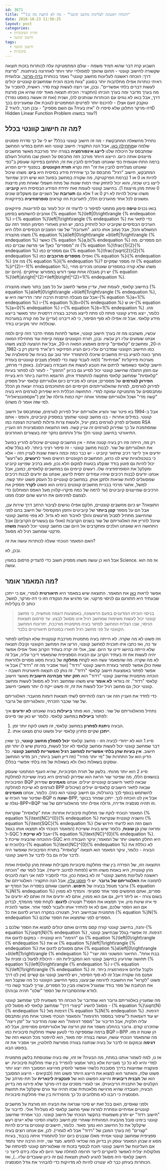 ```yaml
---
id: 3671
title: "”הוכחה ראשונה לעליונות מחשב קוונטי“ - מה לא (וקצת מה כן)"
date: 2018-10-23 11:56:25
layout: post
categories: 
  - תורת הסיבוכיות
  - חישוב קוונטי
tags: 
  - חישוב קוונטי
  - סיבוכיות
---
```

השבוע קרה דבר שהוא תמיד משמח - עולם המתמטיקה עלה לכותרות בזכות תוצאה שקשורה לחישוב קוונטי - תחום שהופך לפופולרי יותר ויותר לאחרונה בעיתונות. "פריצת דרך: הוכחה ראשונה לעליונות מחשוב קוונטי" נאמר בכותרת <a href="https://www.themarker.com/wallstreet/1.6574243">בדה-מרקר</a>, ובלועזית ראיתי כותרות אפילו מתלהבות יותר בסגנון "צוות מיבמ הוכיח שמחשבים קוונטיים יכולים לעשות דברים בלתי אפשריים". ובכן, אני רוצה לעשות קצת סדר. ראשית, להסביר על מה בערך מדובר ומה בערך הוכיחו (התקציר: הוכיחו תוצאה מאוד יפה שהיא אכן פורצת דרך, אבל בואו לא נגזים עם הכותרות שנותנים לה), ושנית (ואת זה אעשה בפוסט נפרד) - להיכנס יותר לפרטים המתמטיים לטובת אלו שמעוניינים בכך (טוקבק זועם אצל דה-מרקר התלונן שלא סיפרו לו "איזו בעיה? גם השם מספיק" - ובכן חבר, להגיד 2D Hidden Linear Function Problem עוזר במשהו?)
<h2>מה זה חישוב קוונטי בכלל?</h2>
נתחיל מהשאלה המתבקשת - מה זה חישוב קוונטי בכלל? יש לי על כך סדרת פוסטים שלמה ש<a href="https://gadial.net/2014/07/17/quantum_computing_intro/">מתחילה כאן</a>, אבל הנה התקציר: חישוב קוונטי הוא תחום במדעי המחשב שמתבסס על היכולת שלנו <strong>לייצג אינפורמציה</strong> בצורה יותר מורכבת מאשר מחשבים מייצגים אותה כיום. הייצוג היותר מורכב הזה מתבסס על האופן שבו מתנהל העולם ברמה התת-אטומית כפי שאנחנו מצליחים להבין את זה; התחום בפיזיקה שעוסק ב"כפי שאנחנו מצליחים להבין את זה" הזה נקרא <strong>תורת הקוונטים</strong>. בנפנוף ידיים הפרוע המתבקש, חישוב "רגיל" מתבסס על כך שיחידת מידע בסיסית היא <strong>ביט</strong>: משהו שיכול להיות או 0 או 1 (ברמת הפרקטיקה, מה שקורה במחשב בפועל הוא שיש רכיב שמיועד לייצג ביט שכזה, והוא יכול לתחזק שתי רמות שונות של מתח חשמלי שאחת מהן מייצגת 0 ואחת מהן מייצגת 1). בחישוב קוונטי לעומת זאת יחידת המידע הבסיסית היא <strong>קיוביט</strong>: משהו שיכול להיות לא רק 0 או 1 אלא גם <strong>תערובת</strong> של השניים עם משקלים שונים ומשונים לכל אחד מהערכים הללו; לתערובת הזו קוראים <strong>סופרפוזיציה</strong> בפיזיקאית.

בואו נכניס <strong>טיפה</strong> סימון מתמטי לסיפור כי לדעתי זה יכול לעזור גם להדיוטות. פיזיקאים אוהבים להשתמש בסימון {% equation %}\left|0\right\rangle {% endequation %} ו-{% equation %}\left|1\right\rangle {% endequation %} כדי לתאר את הערכים הבסיסיים שקיוביט יכול להחזיק בהם; יש הגיון מאחורי הסימון המוזר הזה עם המשולש והכל, אבל נעזוב אותו כרגע. "תערובת" של שני המצבים הבסיסיים הללו היא משהו מהצורה {% equation %}a\left|0\right\rangle +b\left|1\right\rangle {% endequation %} כאשר {% equation %}a,b{% endequation %} הם מספרים. מה זה "מספרים" כאן? אני מרשה שברים כמו {% equation %}\frac{1}{2}{% endequation %} וגם מספרים כמו {% equation %}\frac{\sqrt{2}}{2}{% endequation %} ואפילו <strong>מספרים מרוכבים</strong> כמו {% equation %}i{% endequation %} (מה זה {% equation %}i{% endequation %}? זה מספר שמקיים {% equation %}i^{2}=-1{% endequation %}, משהו שלא קורה במספרים שאנחנו מכירים מחיי היום יום). יש רק מגבלה אחת שאני דורש במפורש: שיתקיים {% equation %}\left|a\right|^{2}+\left|b\right|^{2}=1{% endequation %}.

בחישוב קלאסי, לעומת זאת, עדיין אפשר לחשוב על כל מצב בתור משהו מהצורה {% equation %}a\left|0\right\rangle +b\left|1\right\rangle {% endequation %}, אבל עם מגבלה הרסנית הרבה יותר: הדרישה היא ש-{% equation %}a=1{% endequation %} ו-{% equation %}b=0{% endequation %} או ש-{% equation %}a=0{% endequation %} ו-{% equation %}b=1{% endequation %} וזהו. כלומר, ייצוג מידע קוונטי פותח לנו פתח לייצוג מורכב בצורה דרסטית יותר מאשר בייצוג מידע קלאסי. אבל זה אפילו לא סוף הסיפור, כי לא דיברנו (עדיין) על מה קורה במערכות שכוללות יותר מקיוביט בודד.

עכשיו, משהבנו מה זה בערך חישוב קוונטי, אפשר לתהות ממתי הדבר הזה קיים ולמה אנחנו שומעים עליו רק עכשיו. ובכן, תורת הקוונטים עצמה קיימת עוד מתחילת המאה ה-20, ומחשבים "קלאסיים" קיימים מאמצע המאה ה-20, אבל את ההצעה לבצע משהו כמו החישוב הקוונטי שמדברים עליו כיום הציע הפיזיקאי ריצ'ארד פיינמן רק ב-1982, מתוך כוונה להציע בניית מחשבים שיוכלו להתמודד יותר טוב עם בעיות של סימולציה של מערכות פיזיקליות "אמיתיות" (למה לעבוד קשה כדי לסמלץ מצבים קווונטיים בעזרת חישוב קלאסי כשאפשר לרתום את הטבע לעשות את העבודה בשבילנו). באופן די מרתק, עם הזמן התגלה שחישוב קוונטי יכול לסייע גם בכיוון "ההפוך" - לעזור לנו לפתור בעיות "קלאסיות" שמחשב קלאסי מתקשה להתמודד איתן. הדוגמא הידועה ביותר היא בעיית <strong>הפירוק לגורמים</strong> של מספרים; אנחנו לא מכירים כיום אלגוריתם קלאסי יעיל מספיק לפירוק לגורמים, למרות שהאלגוריתמים הקיימיים הם מתוחכמים בצורה יוצאת מן הכלל ומתבססים על מתמטיקה עמוקה למדי. התחושה הכללית היא שפירוק לגורמים היא בעיה "קשה מדי" ושכל אלגוריתם שפותר אותה ייקח כמות גדולה של זמן ("אקספוננציאלית" למי שזה אומר לו משהו).

אבל ב-1994 בא פיטר שור והציע אלגוריתם יעיל לפירוק לגורמים, שמתבסס על חישוב קוונטי. במילים אחרות - בנו מחשב קוונטי שתומך במספיק קיוביטים, והופס - אתם מסוגלים לפרק לגורמים בזמן יעיל, ולעשות צרות גדולות למערכת הצפנה כמו RSA שמסתמכת על כך שפירוק לגורמים זה עניין קשה. מאז התוצאה הסנסציונית הזו העניין התיאורטי בחישוב קוונטי הלך וגדל והתחום נחקר יפה בעשורים האחרונים.

רק מה, הייתה פה רק בעיה קטנה אחת - אין מחשבים קוונטיים שיכולים להריץ בפועל את האלגוריתם של שור. לבנות מחשב קוונטי - זה סיפור רציני ביותר. לא בגלל שלא יודעים איך לייצר רכיב שיתאר קיוביט - יש כבר כמה וכמה גישות שונות לעניין הזה - אלא כי בטכנולוגיות שיש לנו כרגע, המחשבים הקוונטיים רגישים מאוד ל<strong>רעשים</strong>, כש"רעש" יכול להיות גם פוטון בודד שנקלע בטעות למקום הלא נכון, פוגע ברכיב שמייצג קיוביט ומקלקל את הסופרפוזיציה שלו. רעשים קיימים גם במחשבים קלאסיים, כמובן, אבל אנחנו יודעים לבנות רכיבים שיהיו עמידים יחסית לרעש, ואנחנו גם יודעים לבנות רכיבים שמסוגלים לזהות שגיאות ולתקן אותן. במחשבים קוונטיים כל העסק פשוט יותר קשה. למשל, אתגר מרכזי בבניית מחשבים קוונטים בימינו הוא פשוט <strong>לקרר</strong> מספיק את הרכיבים שמייצגים קיוביטים (עד לרמה של כמה מיקרו-קלווין מעל האפס המוחלט) כדי לצמצם למינימום את הרעש שהם יסבלו ממנו.

התוצאה? יש כיום מחשבים קוונטיים, חלקם אפילו נגישים לציבור הרחב דרך שירות ענן, אבל הם על מספר <strong>קטן ביותר</strong> של קיוביטים והזמן המקסימלי של חישוב בהם לפני שהחישוב מתחיל לסבול מרעשים והולך לאיבוד הוא לא גדול. לא צפוי מחשב קוונטי שיוכל להריץ את האלגוריתם של שור בשנים הקרובות (ואולי גם בעשורים הקרובים) אבל התחושה היא שאנחנו הולכים ומתקרבים אל היום שבו מחשב קוונטי יוכל לעשות <strong>משהו</strong> פרקטי שמחשב רגיל לא מסוגל.

האם המאמר הנוכחי שעלה לכותרות עושה את זה?

ובכן, לא.

אבל הוא כן עושה משהו מספיק חשוב כדי להצדיק פרסום במגזין Science. אז מה הוא עושה.
<h2>מה המאמר אומר?</h2>
אפשר לראות <a href="https://arxiv.org/abs/1704.00690">כאן</a> את המאמר. התוצאה שיש במאמר היא <strong>תיאורטית</strong> לגמרי, אם כי ייתכן שבעתיד היא תתורגם גם לניסוי פרקטי. אני מדגיש את הנקודה הזו כי דה-מרקר, למשל, כותב לו בקלילות
<blockquote>בניסוי הוכיחו המדענים בפעם הראשונה, באמצעות דוגמה מוחשית, כי מחשב קוונטי יכול לעשות משימות שמחשב רגיל אינו מסוגל לבצע. עד פרסום תוצאות הניסוי, שבו הצליח המחשב לפתור בעיה מתמטית מורכבת, יתרונות המחשב הקוונטי על פני מחשב רגיל תוארו במונחים תיאורטיים בלבד.</blockquote>
וזה פשוט לא מה שקרה. לא הייתה בעיה מתמטית מורכבת קונקטית שלא הצלחנו לפתור עד כה, ואז כתבו איזו תוכנית למחשב קוונטי, הריצו את המחשב הקוונטי וקיבלו תוצאה שלא הייתה בהישג ידינו עד היום. שוב, אולי זה יקרה בעתיד הקרוב ואולי אפילו אפשר יהיה לעשות את זה בעתיד הקרוב עם הבעיה הספציפית שהמאמר דיבר עליה, אבל זה לא מה שקרה. מה שהמאמר עשה הוא לקחת <strong>מחלקה</strong> של בעיות מסוג מסויים ולהראות שאת כולן אפשר לפתור בעזרת חישוב קוונטי "רדוד" (ועוד אסביר מה זה "רדוד") אבל אי אפשר לפתור באמצעות חישוב קלאסי "רדוד". זה נותן לנו תוצאה תיאורטית חשובה - הוכחה מתמטית שחישוב קוונטי "רדוד" הוא <strong>חזק יותר מבחינה חישובית</strong> מאשר חישוב קלאסי "רדוד". זה בוודאי <strong>לא אומר</strong> שיש משהו שמחשב רגיל לא מסוגל לעשות ומחשב קוונטי יכול; גם מחשב רגיל יוכל לעשות את זה, זה פשוט ייקח לו יותר משאבי חישוב.

כדי לחדד את העניין הזה אני רוצה להתייחס לשתי תוצאות דומות מהעבר: האלגוריתם של שור שכבר הזכרתי, והאלגוריתם של גרובר.

נתחיל מהאלגוריתם של שור. כאמור, הוא פותר <strong>ביעילות</strong> בעיה שאנחנו <strong>לא יודעים</strong> איך לפתור <strong>ביעילות </strong>במחשב קלאסי. כלומר יש כאן שני סייגים:
<ol>
 	<li>הבעיה <strong>ניתנת לפתרון</strong> במחשב קלאסי, זה פשוט לוקח יותר זמן.</li>
 	<li><strong>ייתכן</strong> שקיים פתרון קלאסי יעיל ופשוט טרם מצאנו אותו.</li>
</ol>
סייג 1 הוא לא ייחודי לבעיה הזו - מחשב קלאסי <strong>יכול לסמלץ מחשב קוונטי</strong>, כך שאין דבר שמחשב קוונטי יכול לעשות ומחשב קלאסי לא יוכל לעשות, בהינתן שיש לו יותר זמן חישוב. <strong>אין בעיות שהן בלתי אפשריות למחשב רגיל ואפשריות למחשב קוונטי</strong>. כל הדיון הוא על התחרות של "מי יותר מהיר" (וזה דיון חשוב ביותר; רוב מדעי המחשב עוסקים בשאלות כאלו ולא בשאלות של מה בלתי אפשרי בכלל).

סייג 2 הוא יותר מהותי. בלשון של תורת הסיבוכיות, שהיא הענף המתמטי שעוסק בנושאים הללו, מה שפיטר שור הראה הוא שפירוק לגורמים היא בעיה ששייכת למחלקת הסיבוכיות BQP שבאה לתאר חישובים קוונטיים יעילים. אנחנו <strong>מאמינים</strong> שפירוק לגורמים לא שייכת למחלקה BPP שבאה לתאר חישובים קלאסיים יעילים (שיכולים להשתמש בנוסף לכך בהגרלות; גם חישוב קוונטי הוא כזה). כלומר, אנחנו <strong>מאמינים</strong> שפיטר שור הוכיח ש-BQP <strong>שונה</strong> מ-BPP, אבל אין לנו הוכחה לכך. ייתכן שמחר בבוקר נגלה ש-BPP=BQP וזו תהיה סנסציה אדירה, גדולה אפילו יותר מהאלגוריתם של שור.

המאמר הנוכחי לוקח שני מחלקות סיבוכיות אחרות: אחת "קלאסית" שנקראת {% equation %}\text{NC}^{0}{% endequation %} והשניה קוונטית שנקראת {% equation %}\text{SQC}{% endequation %} (השם הזה הוא לדעתי חידוש של המאמר הנוכחי ולא תמצאו אותו בגוגל) ומראה שהן <strong>כן שונות</strong>, כלומר שיש בעיה ששייכת ל-SQC אבל <strong>לא שייכת</strong> ל-{% equation %}\text{NC}^{0}{% endequation %}. ההוכחה שהבעיה שייכת ל-SQC היא החלק הפשוט יותר של המאמר; עיקר העבודה היא בלהוכיח ש-{% equation %}\text{NC}^{0}{% endequation %} לא כוללת את הבעיה - כלומר, עיקר המאמר הוא תוצאה "קלאסית" בתורת הסיבוכיות שאפשר היה לדבר עליה גם בלי לדבר על חישוב קוונטי.

התוצאה הזו, של הפרדה בין שתי מחלקות סיבוכיות מקבילות שאחת מהן קלאסית ואחת מהן קוונטית, היא באמת משהו חדש (לפחות למיטב ידיעתי). אבל לומר שזו "הוכחה ראשונה לעליונות מחשב קוונטי" זה לא באמת נכון, וכדי להסביר למה אני רוצה להכניס לתמונה את <strong>האלגוריתם של גרובר</strong>. יש לי <a href="https://gadial.net/2014/08/16/grover_algorithm/">פוסט עליו</a>, אבל הנה התקציר: האלגוריתם של גרובר מטפל בבעיה של <strong>חיפוש. </strong>תחשבו שאתם בספריה ועל המדף יש {% equation %}N{% endequation %} ספרים, ואתם מחפשים ספר אחד ספציפי. והמדף לא ממוין בשום צורה - או ליתר דיוק, גם אם הוא ממוין, אתם לא יודעים את זה ואתם לא יודעים על פי איזו שיטת מיון. איך תמצאו את הספר? תצטרכו <strong>לדגום</strong>: לקחת ספר מהמדף, לבדוק אם הוא הספר שלכם, ואם לא אז להחזיר אותו ולעבור לספר אחר. אפשר להוכיח מתמטית שבחישוב רגיל, תצטרכו במקרה הגרוע לדגום את כל {% equation %}N{% endequation %} הספרים לפני שתמצאו את הספר שלכם.

והנה, בחישוב קוונטי קורה קסם מדהים ואתם יכולים למצוא את הספר שלכם ב-{% equation %}\sqrt{N}{% endequation %} דגימות. זה אפשרי בגלל שבחישוב קוונטי, גם "דגימה" היא קוונטית - במקום לדגום את {% equation %}\left|0\right\rangle {% endequation %} או את {% equation %}\left|1\right\rangle {% endequation %} אתם מסוגלים לדגום את {% equation %}a\left|0\right\rangle +b\left|1\right\rangle {% endequation %} "בבת אחת". התיאור הפשטני הזה יוצר תחושה שהרעיון בחישוב קוונטי הוא המקביליות הזו - היכולת לפעול בו זמנית על {% equation %}\left|0\right\rangle {% endequation %} ו-{% equation %}\left|1\right\rangle {% endequation %} ולקבל עליהם אינפורמציה ביחד. זה אמנם מה שקורה אבל זה לא סוף הסיפור, ויש לחישוב קוונטי גם קשיים (אין לנו דרך פשוט "לקרוא" את התשובה לדגימה שביצענו; בסוף החישוב הקוונטי כל מה שנקבל הוא את הכתובת של ספר בודד שמוגרל איכשהו מבין כל הספרים, וצריך לעבוד קשה כדי לוודא שההסתברות של הספר "שלנו" תהיה גבוהה).

מה שמעניין באלגוריתם גרובר הוא שמדובר על הוכחה חד משמעית לכך שמחשב קוונטי מסוגל להשיג "קיצורי דרך" שמחשב קלאסי לא מסוגל להן - {% equation %}\sqrt{N}{% endequation %} דגימות מול {% equation %}N{% endequation %} דגימות. יש עוד דוגמאות ל"שיפור במספר הדגימות" והמאמר הנוכחי מאזכר אחת מהן ומתבסס עליה חלקית, אבל הדיבור על "מספר דגימות" הוא שונה מהדיבור על "זמן ריצה" שהזכרנו קודם. גרובר בהחלט משפר את זמן הריצה של אלגוריתמים מסויימים, אבל לא ברמה שמספיקה כדי לטעון ששתי מחלקות סיבוכיות כמו BQP ו-BPP הן שונות זו מזו. מה שהמאמר הנוכחי עושה, ועושה בצורה יפה מאוד, הוא להיפטר מכל הנושא הזה של <strong>דגימה</strong> ובמקום זה לדבר על בעיה שנתונה בצורה מפורשת לחלוטין; אני אסביר את זה בפוסט הבא.

אז נו, למה לשמור אותנו במתח, מה הבעיה? אז זהו, שזו בעיה שמנוסחת בלשון מתמטית למדי והיא לא כל כך מעניינת אלא בתור אמצעי להפריד בין שתי מחלקות סיבוכיות. יש פונקציה שמיוצגת בדרך מסובכת כלשהי ואפשר להסיק מהייצוג המסובך הזה ייצוג יותר פשוט שלה, והאתגר הוא למצוא את הייצוג היותר פשוט הזה (לבקיאים - הייצוג המסובך הוא של <strong>תבנית ריבועית</strong> והייצוג הפשוט הוא של <strong>פונקציה לינארית</strong> על תת-מרחב של הקלטים של התבנית הריבועית). אני לגמרי מסכים עם דה-מרקר שלא פירטו מה בדיוק הבעיה; העובדה שהיא מרגישה מלאכותית שכזו תהיה עוד גורם שיקלקל את תחושת הסנסציה כי רובנו לא מתלהבים כל כך מהפרדות בין שתי מחלקות סיבוכיות.

ולפני שאסיים, האם בכל זאת יש סיכוי שנראה את הבעיה הזו מורצת על מחשבים קוונטיים אמיתיים ונפתרת למרות שאף מחשב קלאסי לא מצליח? אולי. לדיבור על "חישוב רדוד" יש יתרון משמעותי בהקשר הנוכחי של חישוב קוונטי. כבר אמרתי שחישוב קוונטי בימינו סובל מהבעיה המהותית שאחרי זמן חישוב כלשהו הסיכוי שלא ייגרם רעש שיקלקל את כל החישוב הוא נמוך מאוד. כלומר, חישובים קוונטיים צריכים להיות "קצרים" (זה בערך המובן של "רדוד" אבל לא לגמרי). לכן, אם אנחנו רוצים בעיה ספציפית שמחשב קוונטי אמיתי מאלו שנבנים כיום יוכל להתמודד איתה בכבוד, בעיות מסוג זו שבהן המאמר עוסק הן בדיוק מה שכדאי לחפש. מצד שני, יהיה הרבה יותר נחמד אם העליונות של חישוב קוונטי תוכח לבסוף בזכות זה שאלגוריתם קוונטי לסינתזה של מולקולות יצליח לאפשר לחוקרים לייצר תרופה למחלה שעד היום לא עלה בידם לייצר כי חישוב קלאסי היה מסוגל להגיע לאותן תוצאות (גם זה כיוון שעובדים עליו...), ואז הכותרות בעיתון כבר לא יצטרכו להיות לא מדויקות כדי להבהיר את גודל הסנסציה.
